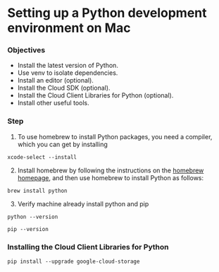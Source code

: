 # Setting up a Python development environment on Mac

### Objectives

- Install the latest version of Python.
- Use venv to isolate dependencies.
- Install an editor (optional).
- Install the Cloud SDK (optional).
- Install the Cloud Client Libraries for Python (optional).
- Install other useful tools.

### Step

1. To use homebrew to install Python packages, you need a compiler, which you can get by installing

```
xcode-select --install
```

2. Install homebrew by following the instructions on the [homebrew homepage](https://brew.sh/), and then use homebrew to install Python as follows:

```
brew install python
```

3. Verify machine already install python and pip

```
python --version
```

```
pip --version
```

### Installing the Cloud Client Libraries for Python

```
pip install --upgrade google-cloud-storage
```